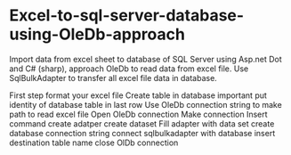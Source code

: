 # Excel-to-sql-server-database-using-OleDb-approach
Import data from excel sheet to database of SQL Server using Asp.net Dot and C# (sharp), approach OleDb to read data from excel file. Use SqlBulkAdapter to transfer all excel file data in database.

First step format your excel file
Create table in database important put identity of database table in last row
Use OleDb connection string to make path to read excel file
Open OleDb connection
Make connection
Insert command 
create adatper
create dataset
Fill adapter with data set
create database connection string
connect sqlbulkadapter with database 
insert destination table name
close OlDb connection
